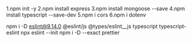 1.npm init -y
2.npm install express
3.npm install mongoose --save
4.npm install typescript --save-dev
5.npm i cors
6.npm i dotenv

<!-- eslint use  cod cmd -->

npm i -D eslint@9.14.0 @eslint/js @types/eslint\_\_js typescript typescript-eslint
npx eslint --init
npm i -D --exact prettier
